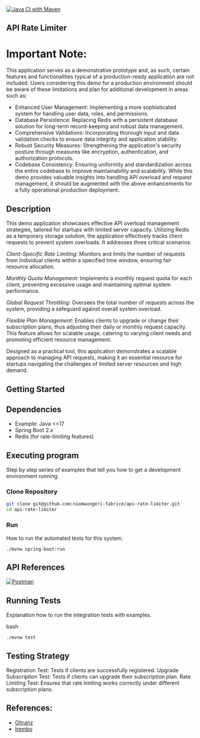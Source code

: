 [![Java CI with Maven](https://github.com/niomwungeri-fabrice/api-rate-limiter/actions/workflows/maven.yml/badge.svg)](https://github.com/niomwungeri-fabrice/api-rate-limiter/actions/workflows/maven.yml)

## API Rate Limiter

# Important Note:

This application serves as a demonstrative prototype and, as such, certain features and functionalities typical of a production-ready application are not included. Users considering this demo for a production environment should be aware of these limitations and plan for additional development in areas such as:

- Enhanced User Management: Implementing a more sophisticated system for handling user data, roles, and permissions.
- Database Persistence: Replacing Redis with a persistent database solution for long-term record-keeping and robust data management.
- Comprehensive Validations: Incorporating thorough input and data validation checks to ensure data integrity and application stability.
- Robust Security Measures: Strengthening the application's security posture through measures like encryption, authentication, and authorization protocols.
- Codebase Consistency: Ensuring uniformity and standardization across the entire codebase to improve maintainability and scalability.
While this demo provides valuable insights into handling API overload and request management, it should be augmented with the above enhancements for a fully operational production deployment.


## Description

This demo application showcases effective API overload management strategies, tailored for startups with limited server capacity. Utilizing Redis as a temporary storage solution, the application effectively tracks client requests to prevent system overloads. It addresses three critical scenarios:

*Client-Specific Rate Limiting*: Monitors and limits the number of requests from individual clients within a specified time window, ensuring fair resource allocation.

*Monthly Quota Management*: Implements a monthly request quota for each client, preventing excessive usage and maintaining optimal system performance.

*Global Request Throttling*: Oversees the total number of requests across the system, providing a safeguard against overall system overload.

*Flexible Plan Management*: Enables clients to upgrade or change their subscription plans, thus adjusting their daily or monthly request capacity. This feature allows for scalable usage, catering to varying client needs and promoting efficient resource management.

Designed as a practical tool, this application demonstrates a scalable approach to managing API requests, making it an essential resource for startups navigating the challenges of limited server resources and high demand.


## Getting Started

## Dependencies

* Example: Java <=17
* Spring Boot 2.x
* Redis (for rate-limiting features)

## Executing program

Step by step series of examples that tell you how to get a development environment running.

### Clone Repository

```bash
git clone git@github.com:niomwungeri-fabrice/api-rate-limiter.git
cd api-rate-limiter
```

### Run 
How to run the automated tests for this system.

```
./mvnw spring-boot:run
```

## API References

[![Postman](https://img.shields.io/badge/Postman-FF6C37?style=for-the-badge&logo=postman&logoColor=white)](https://documenter.getpostman.com/view/11352687/2s9YkuXd3a)

## Running Tests

Explanation how to run the integration tests with examples.

bash

```
./mvnw test
```

## Testing Strategy

Registration Test: Tests if clients are successfully registered.
Upgrade Subscription Test: Tests if clients can upgrade their subscription plan.
Rate Limiting Test: Ensures that rate limiting works correctly under different subscription plans.

## References:
 - [Oltranz](https://www.oltranz.com/)
 - [Irembo](https://irembo.com/)


